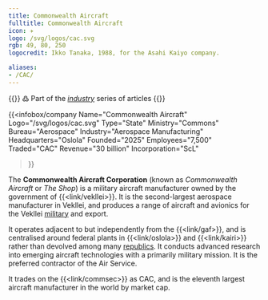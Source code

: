 ```yaml
---
title: Commonwealth Aircraft
fulltitle: Commonwealth Aircraft
icon: ✈️
logo: /svg/logos/cac.svg
rgb: 49, 80, 250
logocredit: Ikko Tanaka, 1988, for the Asahi Kaiyo company.

aliases:
- /CAC/
---
```

{{<note>}}
߷ Part of the *[industry](/industry/)* series of articles
{{</note>}}

{{<infobox/company
	 Name="Commonwealth Aircraft"
	 Logo="/svg/logos/cac.svg"
	 Type="State"
	 Ministry="Commons"
	 Bureau="Aerospace"
	 Industry="Aerospace Manufacturing"
	 Headquarters="Oslola"
	 Founded="2025"
	 Employees="7,500"
	 Traded="CAC"
	 Revenue="30 billion"
	 Incorporation="ScL"
 >}}

The <span class="fi fi-min-cac fis"></span>  **Commonwealth Aircraft Corporation** (known as *Commonwealth Aircraft* or *The Shop*) is a military aircraft manufacturer owned by the government of {{<link/vekllei>}}. It is the second-largest aerospace manufacturer in Vekllei, and produces a range of aircraft and avionics for the Vekllei [military](/military/) and export.

It operates adjacent to but independently from the {{<link/gaf>}}, and is centralised around federal plants in {{<link/oslola>}} and {{<link/kairi>}} rather than devolved among many [republics](/republics/). It conducts advanced research into emerging aircraft technologies with a primarily military mission. It is the preferred contractor of the Air Service.

It trades on the {{<link/commsec>}} as CAC, and is the eleventh largest aircraft manufacturer in the world by market cap.